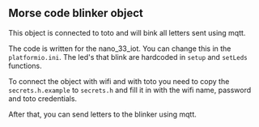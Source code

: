 ## Morse code blinker object
This object is connected to toto and will bink all letters sent using mqtt.

The code is written for the nano_33_iot. You can change this in the `platformio.ini`.
The led's that blink are hardcoded in `setup` and `setLeds` functions.

To connect the object with wifi and with toto you need to copy the `secrets.h.example` to `secrets.h` and fill it in with the wifi name, password and toto credentials.

After that, you can send letters to the blinker using mqtt.
